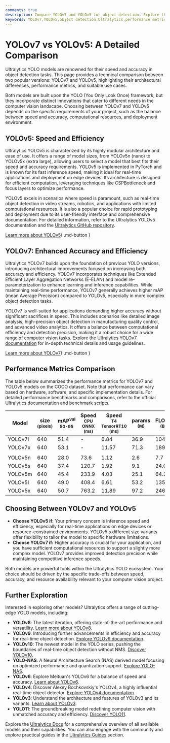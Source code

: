 ```yaml
---
comments: true
description: Compare YOLOv7 and YOLOv5 for object detection. Explore their architectural differences, performance metrics, and ideal use cases.
keywords: YOLOv7,YOLOv5,object detection,Ultralytics,performance metrics,model comparison,real-time applications,accuracy vs speed
---
```


# YOLOv7 vs YOLOv5: A Detailed Comparison

Ultralytics YOLO models are renowned for their speed and accuracy in object detection tasks. This page provides a technical comparison between two popular versions: YOLOv7 and YOLOv5, highlighting their architectural differences, performance metrics, and suitable use cases.

Both models are built upon the YOLO (You Only Look Once) framework, but they incorporate distinct innovations that cater to different needs in the computer vision landscape. Choosing between YOLOv7 and YOLOv5 depends on the specific requirements of your project, such as the balance between speed and accuracy, computational resources, and deployment environment.

<script async src="https://cdn.jsdelivr.net/npm/chart.js"></script>
<script defer src="../../javascript/benchmark.js"></script>

<canvas id="modelComparisonChart" width="1024" height="400" active-models='["YOLOv7", "YOLOv5"]'></canvas>

## YOLOv5: Speed and Efficiency

Ultralytics YOLOv5 is characterized by its highly modular architecture and ease of use. It offers a range of model sizes, from YOLOv5n (nano) to YOLOv5x (extra large), allowing users to select a model that best fits their speed and accuracy requirements. YOLOv5 is implemented in PyTorch and is known for its fast inference speed, making it ideal for real-time applications and deployment on edge devices. Its architecture is designed for efficient computation, leveraging techniques like CSPBottleneck and focus layers to optimize performance.

YOLOv5 excels in scenarios where speed is paramount, such as real-time object detection in video streams, robotics, and applications with limited computational resources. It is also a popular choice for rapid prototyping and deployment due to its user-friendly interface and comprehensive documentation. For detailed information, refer to the Ultralytics YOLOv5 documentation and the [Ultralytics GitHub repository](https://github.com/ultralytics/ultralytics).

[Learn more about YOLOv5](https://docs.ultralytics.com/models/yolov5/){ .md-button }

## YOLOv7: Enhanced Accuracy and Efficiency

Ultralytics YOLOv7 builds upon the foundation of previous YOLO versions, introducing architectural improvements focused on increasing both accuracy and efficiency. YOLOv7 incorporates techniques like Extended Efficient Layer Aggregation Networks (E-ELAN) and model re-parameterization to enhance learning and inference capabilities. While maintaining real-time performance, YOLOv7 generally achieves higher mAP (mean Average Precision) compared to YOLOv5, especially in more complex object detection tasks.

YOLOv7 is well-suited for applications demanding higher accuracy without significant sacrifices in speed. This includes scenarios like detailed image analysis, high-precision object detection in manufacturing quality control, and advanced video analytics. It offers a balance between computational efficiency and detection precision, making it a robust choice for a wide range of computer vision tasks. Explore the [Ultralytics YOLOv7 documentation](https://docs.ultralytics.com/models/yolov7/) for in-depth technical details and usage guidelines.

[Learn more about YOLOv7](https://docs.ultralytics.com/models/yolov7/){ .md-button }

## Performance Metrics Comparison

The table below summarizes the performance metrics for YOLOv7 and YOLOv5 models on the COCO dataset. Note that performance can vary based on hardware, software, and specific implementation details. For detailed performance benchmarks and comparisons, refer to the official Ultralytics documentation and benchmark scripts.

| Model   | size<br><sup>(pixels) | mAP<sup>val<br>50-95 | Speed<br><sup>CPU ONNX<br>(ms) | Speed<br><sup>T4 TensorRT10<br>(ms) | params<br><sup>(M) | FLOPs<br><sup>(B) |
| ------- | --------------------- | -------------------- | ------------------------------ | ----------------------------------- | ------------------ | ----------------- |
| YOLOv7l | 640                   | 51.4                 | -                              | 6.84                                | 36.9               | 104.7             |
| YOLOv7x | 640                   | 53.1                 | -                              | 11.57                               | 71.3               | 189.9             |
|         |                       |                      |                                |                                     |                    |                   |
| YOLOv5n | 640                   | 28.0                 | 73.6                           | 1.12                                | 2.6                | 7.7               |
| YOLOv5s | 640                   | 37.4                 | 120.7                          | 1.92                                | 9.1                | 24.0              |
| YOLOv5m | 640                   | 45.4                 | 233.9                          | 4.03                                | 25.1               | 64.2              |
| YOLOv5l | 640                   | 49.0                 | 408.4                          | 6.61                                | 53.2               | 135.0             |
| YOLOv5x | 640                   | 50.7                 | 763.2                          | 11.89                               | 97.2               | 246.4             |

## Choosing Between YOLOv7 and YOLOv5

- **Choose YOLOv5 if:** Your primary concern is inference speed and efficiency, especially for real-time applications on edge devices or resource-constrained environments. YOLOv5's different size variants offer flexibility to tailor the model to specific hardware limitations.
- **Choose YOLOv7 if:** Higher accuracy is crucial for your application, and you have sufficient computational resources to support a slightly more complex model. YOLOv7 provides improved detection precision while maintaining competitive inference speeds.

Both models are powerful tools within the Ultralytics YOLO ecosystem. Your choice should be driven by the specific trade-offs between speed, accuracy, and resource availability relevant to your computer vision project.

## Further Exploration

Interested in exploring other models? Ultralytics offers a range of cutting-edge YOLO models, including:

- **YOLOv8**: The latest iteration, offering state-of-the-art performance and versatility. [Learn more about YOLOv8](https://docs.ultralytics.com/models/yolov8/).
- **YOLOv9**: Introducing further advancements in efficiency and accuracy for real-time object detection. [Explore YOLOv9 documentation](https://docs.ultralytics.com/models/yolov9/).
- **YOLOv10**: The newest model in the YOLO series, pushing the boundaries of real-time object detection without NMS. [Discover YOLOv10](https://docs.ultralytics.com/models/yolov10/).
- **YOLO-NAS**: A Neural Architecture Search (NAS) derived model focusing on optimized performance and quantization support. [Explore YOLO-NAS](https://docs.ultralytics.com/models/yolo-nas/).
- **YOLOv6**: Explore Meituan's YOLOv6 for a balance of speed and accuracy. [Learn about YOLOv6](https://docs.ultralytics.com/models/yolov6/).
- **YOLOv4**: Discover Alexey Bochkovskiy's YOLOv4, a highly influential real-time object detector. [Explore YOLOv4 documentation](https://docs.ultralytics.com/models/yolov4/).
- **YOLOv3**: Understand the architecture and features of YOLOv3 and its variants. [Learn about YOLOv3](https://docs.ultralytics.com/models/yolov3/).
- **YOLO11**: The groundbreaking model redefining computer vision with unmatched accuracy and efficiency. [Discover YOLO11](https://docs.ultralytics.com/models/yolo11/).

Explore the [Ultralytics Docs](https://docs.ultralytics.com/models/) for a comprehensive overview of all available models and their capabilities. You can also engage with the community and explore practical guides in the [Ultralytics Guides](https://docs.ultralytics.com/guides/) section.
